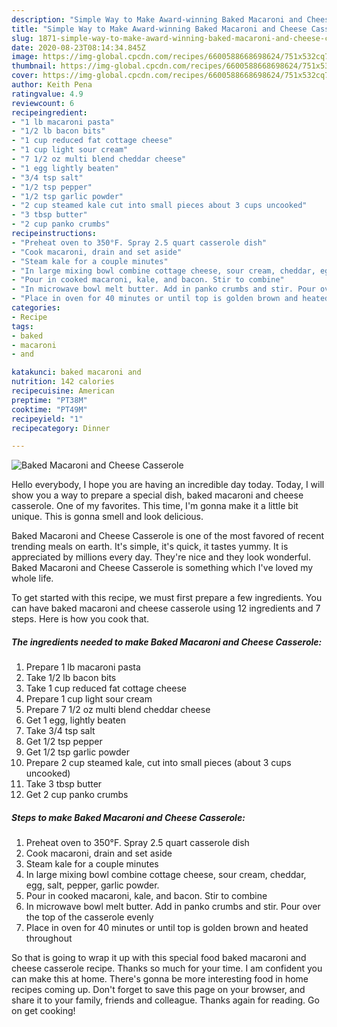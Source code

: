 ```yaml
---
description: "Simple Way to Make Award-winning Baked Macaroni and Cheese Casserole"
title: "Simple Way to Make Award-winning Baked Macaroni and Cheese Casserole"
slug: 1871-simple-way-to-make-award-winning-baked-macaroni-and-cheese-casserole
date: 2020-08-23T08:14:34.845Z
image: https://img-global.cpcdn.com/recipes/6600588668698624/751x532cq70/baked-macaroni-and-cheese-casserole-recipe-main-photo.jpg
thumbnail: https://img-global.cpcdn.com/recipes/6600588668698624/751x532cq70/baked-macaroni-and-cheese-casserole-recipe-main-photo.jpg
cover: https://img-global.cpcdn.com/recipes/6600588668698624/751x532cq70/baked-macaroni-and-cheese-casserole-recipe-main-photo.jpg
author: Keith Pena
ratingvalue: 4.9
reviewcount: 6
recipeingredient:
- "1 lb macaroni pasta"
- "1/2 lb bacon bits"
- "1 cup reduced fat cottage cheese"
- "1 cup light sour cream"
- "7 1/2 oz multi blend cheddar cheese"
- "1 egg lightly beaten"
- "3/4 tsp salt"
- "1/2 tsp pepper"
- "1/2 tsp garlic powder"
- "2 cup steamed kale cut into small pieces about 3 cups uncooked"
- "3 tbsp butter"
- "2 cup panko crumbs"
recipeinstructions:
- "Preheat oven to 350°F. Spray 2.5 quart casserole dish"
- "Cook macaroni, drain and set aside"
- "Steam kale for a couple minutes"
- "In large mixing bowl combine cottage cheese, sour cream, cheddar, egg, salt, pepper, garlic powder."
- "Pour in cooked macaroni, kale, and bacon. Stir to combine"
- "In microwave bowl melt butter. Add in panko crumbs and stir. Pour over the top of the casserole evenly"
- "Place in oven for 40 minutes or until top is golden brown and heated throughout"
categories:
- Recipe
tags:
- baked
- macaroni
- and

katakunci: baked macaroni and 
nutrition: 142 calories
recipecuisine: American
preptime: "PT38M"
cooktime: "PT49M"
recipeyield: "1"
recipecategory: Dinner

---
```



![Baked Macaroni and Cheese Casserole](https://img-global.cpcdn.com/recipes/6600588668698624/751x532cq70/baked-macaroni-and-cheese-casserole-recipe-main-photo.jpg)

Hello everybody, I hope you are having an incredible day today. Today, I will show you a way to prepare a special dish, baked macaroni and cheese casserole. One of my favorites. This time, I'm gonna make it a little bit unique. This is gonna smell and look delicious.



Baked Macaroni and Cheese Casserole is one of the most favored of recent trending meals on earth. It's simple, it's quick, it tastes yummy. It is appreciated by millions every day. They're nice and they look wonderful. Baked Macaroni and Cheese Casserole is something which I've loved my whole life.


To get started with this recipe, we must first prepare a few ingredients. You can have baked macaroni and cheese casserole using 12 ingredients and 7 steps. Here is how you cook that.

<!--inarticleads1-->

##### The ingredients needed to make Baked Macaroni and Cheese Casserole:

1. Prepare 1 lb macaroni pasta
1. Take 1/2 lb bacon bits
1. Take 1 cup reduced fat cottage cheese
1. Prepare 1 cup light sour cream
1. Prepare 7 1/2 oz multi blend cheddar cheese
1. Get 1 egg, lightly beaten
1. Take 3/4 tsp salt
1. Get 1/2 tsp pepper
1. Get 1/2 tsp garlic powder
1. Prepare 2 cup steamed kale, cut into small pieces (about 3 cups uncooked)
1. Take 3 tbsp butter
1. Get 2 cup panko crumbs




<!--inarticleads2-->

##### Steps to make Baked Macaroni and Cheese Casserole:

1. Preheat oven to 350°F. Spray 2.5 quart casserole dish
1. Cook macaroni, drain and set aside
1. Steam kale for a couple minutes
1. In large mixing bowl combine cottage cheese, sour cream, cheddar, egg, salt, pepper, garlic powder.
1. Pour in cooked macaroni, kale, and bacon. Stir to combine
1. In microwave bowl melt butter. Add in panko crumbs and stir. Pour over the top of the casserole evenly
1. Place in oven for 40 minutes or until top is golden brown and heated throughout




So that is going to wrap it up with this special food baked macaroni and cheese casserole recipe. Thanks so much for your time. I am confident you can make this at home. There's gonna be more interesting food in home recipes coming up. Don't forget to save this page on your browser, and share it to your family, friends and colleague. Thanks again for reading. Go on get cooking!
